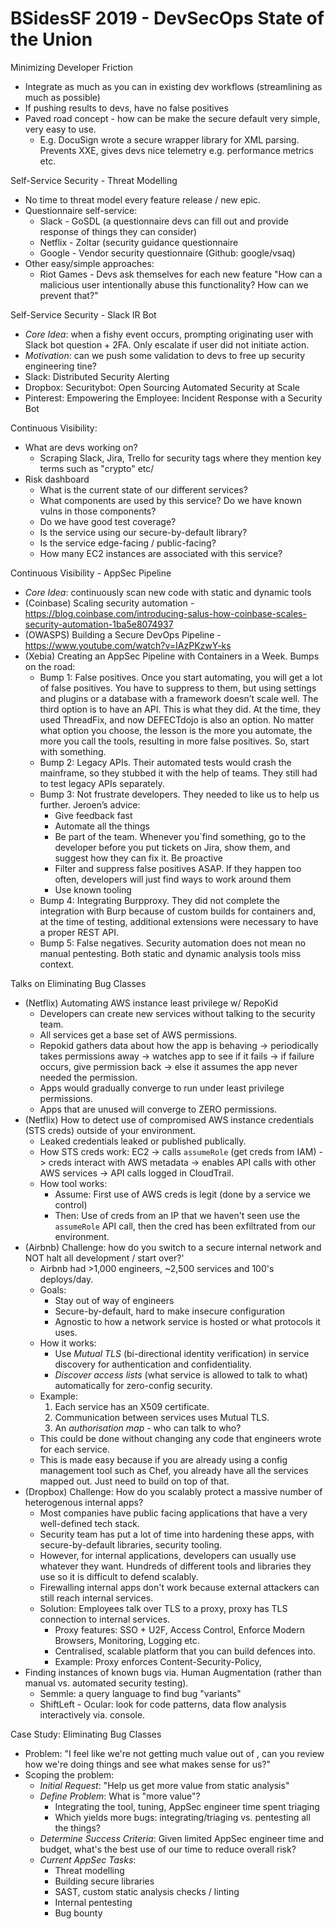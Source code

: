 # BSidesSF 2019 - DevSecOps State of the Union

Minimizing Developer Friction
* Integrate as much as you can in existing dev workflows (streamlining as much as possible)
* If pushing results to devs, have no false positives
* Paved road concept - how can be make the secure default very simple, very easy to use.
  * E.g. DocuSign wrote a secure wrapper library for XML parsing. Prevents XXE, gives devs nice telemetry e.g. performance metrics etc.

Self-Service Security - Threat Modelling
* No time to threat model every feature release / new epic.
* Questionnaire self-service:
  * Slack - GoSDL (a questionnaire devs can fill out and provide response of things they can consider)
  * Netflix - Zoltar (security guidance questionnaire
  * Google - Vendor security questionnaire (Github: google/vsaq)
* Other easy/simple approaches:
  * Riot Games - Devs ask themselves for each new feature "How can a malicious user intentionally abuse this functionality? How can we prevent that?"

Self-Service Security - Slack IR Bot
* *Core Idea*: when a fishy event occurs, prompting originating user with Slack bot question + 2FA. Only escalate if user did not initiate action.
* *Motivation*: can we push some validation to devs to free up security engineering tine?
* Slack: Distributed Security Alerting
* Dropbox: Securitybot: Open Sourcing Automated Security at Scale
* Pinterest: Empowering the Employee: Incident Response with a Security Bot

Continuous Visibility:
* What are devs working on?
  * Scraping Slack, Jira, Trello for security tags where they mention key terms such as "crypto" etc/
* Risk dashboard
  * What is the current state of our different services?
  * What components are used by this service? Do we have known vulns in those components?
  * Do we have good test coverage?
  * Is the service using our secure-by-default library?
  * Is the service edge-facing / public-facing?
  * How many EC2 instances are associated with this service?

Continuous Visibility - AppSec Pipeline
* *Core Idea*: continuously scan new code with static and dynamic tools
* (Coinbase) Scaling security automation - https://blog.coinbase.com/introducing-salus-how-coinbase-scales-security-automation-1ba5e8074937
* (OWASPS) Building a Secure DevOps Pipeline - https://www.youtube.com/watch?v=IAzPKzwY-ks
* (Xebia) Creating an AppSec Pipeline with Containers in a Week. Bumps on the road:
  * Bump 1: False positives. Once you start automating, you will get a lot of false positives. You have to suppress to them, but using settings and plugins or a database with a framework doesn’t scale well. The third option is to have an API. This is what they did. At the time, they used ThreadFix, and now DEFECTdojo is also an option. No matter what option you choose, the lesson is the more you automate, the more you call the tools, resulting in more false positives. So, start with something.
  * Bump 2: Legacy APIs. Their automated tests would crash the mainframe, so they stubbed it with the help of teams. They still had to test legacy APIs separately.
  * Bump 3: Not frustrate developers. They needed to like us to help us further. Jeroen’s advice:
    * Give feedback fast
    * Automate all the things
    * Be part of the team. Whenever you`find something, go to the developer before you put tickets on Jira, show them, and suggest how they can fix it. Be proactive
    * Filter and suppress false positives ASAP. If they happen too often, developers will just find ways to work around them
    * Use known tooling
  * Bump 4: Integrating Burpproxy. They did not complete the integration with Burp because of custom builds for containers and, at the time of testing, additional extensions were necessary to have a proper REST API.
  * Bump 5: False negatives. Security automation does not mean no manual pentesting. Both static and dynamic analysis tools miss context.

Talks on Eliminating Bug Classes
* (Netflix) Automating AWS instance least privilege w/ RepoKid
  * Developers can create new services without talking to the security team.
  * All services get a base set of AWS permissions.
  * Repokid gathers data about how the app is behaving -> periodically takes permissions away -> watches app to see if it fails -> if failure occurs, give permission back -> else it assumes the app never needed the permission.
  * Apps would gradually converge to run under least privilege permissions.
  * Apps that are unused will converge to ZERO permissions.
* (Netflix) How to detect use of compromised AWS instance credentials (STS creds) outside of your environment.
  * Leaked credentials leaked or published publically.
  * How STS creds work: EC2 -> calls `assumeRole` (get creds from IAM) -> creds interact with AWS metadata -> enables API calls with other AWS services -> API calls logged in CloudTrail.
  * How tool works:
    * Assume: First use of AWS creds is legit (done by a service we control)
    * Then: Use of creds from an IP that we haven't seen use the `assumeRole` API call, then the cred has been exfiltrated from our environment.
* (Airbnb) Challenge: how do you switch to a secure internal network and NOT halt all development / start over?'
  * Airbnb had >1,000 engineers, ~2,500 services and 100's deploys/day.
  * Goals:
    * Stay out of way of engineers
    * Secure-by-default, hard to make insecure configuration
    * Agnostic to how a network service is hosted or what protocols it uses.
  * How it works:
    * Use *Mutual TLS* (bi-directional identity verification) in service discovery for authentication and confidentiality.
    * *Discover access lists* (what service is allowed to talk to what) automatically for zero-config security.
  * Example:
    1. Each service has an X509 certificate.
    2. Communication between services uses Mutual TLS.
    3. An *authorisation map* - who can talk to who?
  * This could be done without changing any code that engineers wrote for each service.
  * This is made easy because if you are already using a config management tool such as Chef, you already have all the services mapped out. Just need to build on top of that.
* (Dropbox) Challenge: How do you scalably protect a massive number of heterogenous internal apps?
  * Most companies have public facing applications that have a very well-defined tech stack.
  * Security team has put a lot of time into hardening these apps, with secure-by-default libraries, security tooling.
  * However, for internal applications, developers can usually use whatever they want. Hundreds of different tools and libraries they use so it is difficult to defend scalably.
  * Firewalling internal apps don't work because external attackers can still reach internal services.
  * Solution: Employees talk over TLS to a proxy, proxy has TLS connection to internal services.
    * Proxy features: SSO + U2F, Access Control, Enforce Modern Browsers, Monitoring, Logging etc.
    * Centralised, scalable platform that you can build defences into.
    * Example: Proxy enforces Content-Security-Policy,
* Finding instances of known bugs via. Human Augmentation (rather than manual vs. automated security testing).
  * Semmle: a query language to find bug "variants"
  * ShiftLeft - Ocular: look for code patterns, data flow analysis interactively via. console.

Case Study: Eliminating Bug Classes
* Problem: "I feel like we're not getting much value out of <insert SAST tool>, can you review how we're doing things and see what makes sense for us?"
* Scoping the problem:
  * _Initial Request_: "Help us get more value from static analysis"
  * _Define Problem_: What is "more value"?
    * Integrating the tool, tuning, AppSec engineer time spent triaging
    * Which yields more bugs: integrating/triaging vs. pentesting all the things?
  * _Determine Success Criteria_: Given limited AppSec engineer time and budget, what's the best use of our time to reduce overall risk?
  * _Current AppSec Tasks_:
    * Threat modelling
    * Building secure libraries
    * SAST, custom static analysis checks / linting
    * Internal pentesting
    * Bug bounty
